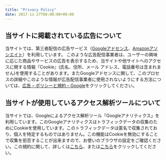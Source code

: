 ```yaml
---
title: "Privacy Policy"
date: 2017-11-27T00:00:00+09:00
---
```


## 当サイトに掲載されている広告について

当サイトでは、第三者配信の広告サービス（[Googleアドセンス](https://www.google.com/adsense/start/#?modal_active=none)、[Amazonアソシエイト](https://affiliate.amazon.co.jp/)）を利用しています。 このような広告配信事業者は、ユーザーの興味に応じた商品やサービスの広告を表示するため、当サイトや他サイトへのアクセスに関する情報『Cookie』(氏名、住所、メール アドレス、電話番号は含まれません)を使用することがあります。またGoogleアドセンスに関して、このプロセスの詳細やこのような情報が広告配信事業者に使用されないようにする方法については、[広告 – ポリシーと規約 – Google](http://www.google.co.jp/policies/technologies/ads/)をクリックしてください。

## 当サイトが使用しているアクセス解析ツールについて

当サイトでは、Googleによるアクセス解析ツール「Googleアナリティクス」を利用しています。このGoogleアナリティクスはトラフィックデータの収集のためにCookieを使用しています。このトラフィックデータは匿名で収集されており、個人を特定するものではありません。この機能はCookieを無効にすることで収集を拒否することが出来ますので、お使いのブラウザの設定をご確認ください。この規約に関して、詳しくは[こちら](https://www.google.com/analytics/terms/jp.html)、または[こちら](https://www.google.com/intl/ja/policies/privacy/partners/)をクリックしてください。
